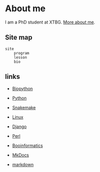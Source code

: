# About me

I am a PhD student at XTBG. [More about me](me.md).

## Site map

    site
        program
        lesson
        bio

## links

- [Biopython](notesmd/programing/biopython.md)

- [Python](notesmd/programing/python.md)

- [Snakemake](notesmd/programing/snakemake.md)


- [Linux](notesmd/programing/linux.md)

- [Django](notesmd/programing/django.md)

- [Perl](notesmd/programing/perl.md)

- [Booinformatics](notesmd/programing/bioinformatics.md)

- [MkDocs](notesmd/programing/mkdocs.md)

- [markdown](https://twardoch.github.io/markdown-rundown/)


